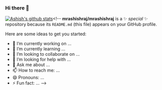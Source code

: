 ### Hi there 👋
[![Ashish's github stats](https://github-readme-stats.vercel.app/api?username=mrashishraj)](https://github.com/anuraghazra/github-readme-stats)<!--
**mrashishraj/mrashishraj** is a ✨ _special_ ✨ repository because its `README.md` (this file) appears on your GitHub profile.

Here are some ideas to get you started:

- 🔭 I’m currently working on ...
- 🌱 I’m currently learning ...
- 👯 I’m looking to collaborate on ...
- 🤔 I’m looking for help with ...
- 💬 Ask me about ...
- 📫 How to reach me: ...
- 😄 Pronouns: ...
- ⚡ Fun fact: ...
-->
